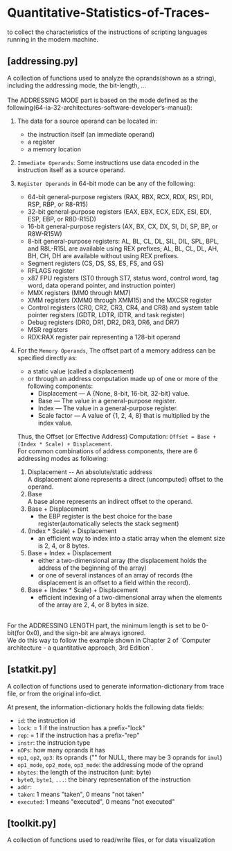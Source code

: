 # Quantitative-Statistics-of-Traces-
to collect the characteristics of the instructions of scripting languages running in the modern machine.


## [addressing.py]
A collection of functions used to analyze the oprands(shown as a string), including the addressing mode, the bit-length, ... <br> 
<br>
The ADDRESSING MODE part is based on the mode defined as the following(64-ia-32-architectures-software-developer‘s-manual):
 
1. The data for a source operand can be located in:
	* the instruction itself (an immediate operand)
	* a register
	* a memory location

2. `Immediate Operands`: Some instructions use data encoded in the instruction itself as a source operand.

3. `Register Operands` in 64-bit mode can be any of the following:
	* 64-bit general-purpose registers (RAX, RBX, RCX, RDX, RSI, RDI, RSP, RBP, or R8-R15)
	* 32-bit general-purpose registers (EAX, EBX, ECX, EDX, ESI, EDI, ESP, EBP, or R8D-R15D)
	* 16-bit general-purpose registers (AX, BX, CX, DX, SI, DI, SP, BP, or R8W-R15W)
	* 8-bit general-purpose registers: AL, BL, CL, DL, SIL, DIL, SPL, BPL, and R8L-R15L are available using REX prefixes; AL, BL, CL, DL, AH, BH, CH, DH are available without using REX prefixes.
	* Segment registers (CS, DS, SS, ES, FS, and GS)
	* RFLAGS register
	* x87 FPU registers (ST0 through ST7, status word, control word, tag word, data operand pointer, and instruction pointer)
	* MMX registers (MM0 through MM7)
	* XMM registers (XMM0 through XMM15) and the MXCSR register
	* Control registers (CR0, CR2, CR3, CR4, and CR8) and system table pointer registers (GDTR, LDTR, IDTR, and task register)
	* Debug registers (DR0, DR1, DR2, DR3, DR6, and DR7)
	* MSR registers
	* RDX:RAX register pair representing a 128-bit operand

4. For the `Memory Operands`, The offset part of a memory address can be specified directly as:
	* a static value (called a displacement)
	* or through an address computation made up of one or more of the following components:
		+ Displacement — A {None, 8-bit, 16-bit, 32-bit} value.
		+ Base — The value in a general-purpose register.
		+ Index — The value in a general-purpose register.
		+ Scale factor — A value of {1, 2, 4, 8} that is multiplied by the index value.

	Thus, the Offset (or Effective Address) Computation: `Offset = Base + (Index * Scale) + Displacement`.<br>
	For common combinations of address components, there are 6 addressing modes as following:
	1. Displacement -- An absolute/static address<br>
		A displacement alone represents a direct (uncomputed) offset to the operand.
	2. Base<br>
		A base alone represents an indirect offset to the operand.
	3. Base + Displacement
		* the EBP register is the best choice for the base register(automatically selects the stack segment)
	4. (Index * Scale) + Displacement
		* an efficient way to index into a static array when the element size is 2, 4, or 8 bytes.
	5. Base + Index + Displacement
		* either a two-dimensional array (the displacement holds the address of the beginning of the array)
		* or one of several instances of an array of records (the displacement is an offset to a field within the record).
	6. Base + (Index * Scale) + Displacement
		* efficient indexing of a two-dimensional array when the elements of the array are 2, 4, or 8 bytes in size.
<br>
For the ADDRESSING LENGTH part, the minimum length is set to be 0-bit(for 0x0), and the sign-bit are always ignored.<br>
We do this way to follow the example shown in Chapter 2 of `Computer architecture - a quantitative approach, 3rd Edition`.
	
## [statkit.py]
A collection of functions used to generate information-dictionary from trace file, or from the original info-dict.

At present, the information-dictionary holds the following data fields:
* `id`: the instruction id
* `lock`: = 1 if the instruction has a prefix-"lock"
* `rep`: = 1 if the instruction has a prefix-"rep"
* `instr`: the instrucion type
* `nOPs`: how many oprands it has
* `op1`, `op2`, `op3`: its oprands ("" for NULL, there may be 3 oprands for `imul`)
* `op1_mode`, `op2_mode`, `op3_mode`: the addressing mode of the oprand
* `nbytes`: the length of the instruciton (unit: byte)
* `byte0`, `byte1`, `...`: the binary representation of the instruction
* `addr`:
* `taken`: 1 means "taken", 0 means "not taken"
* `executed`: 1 means "executed", 0 means "not executed"

## [toolkit.py]
A collection of functions used to read/write files, or for data visualization
